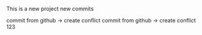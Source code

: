 This is a new project
new commits 

commit from github -> create conflict
commit from github -> create conflict 123
